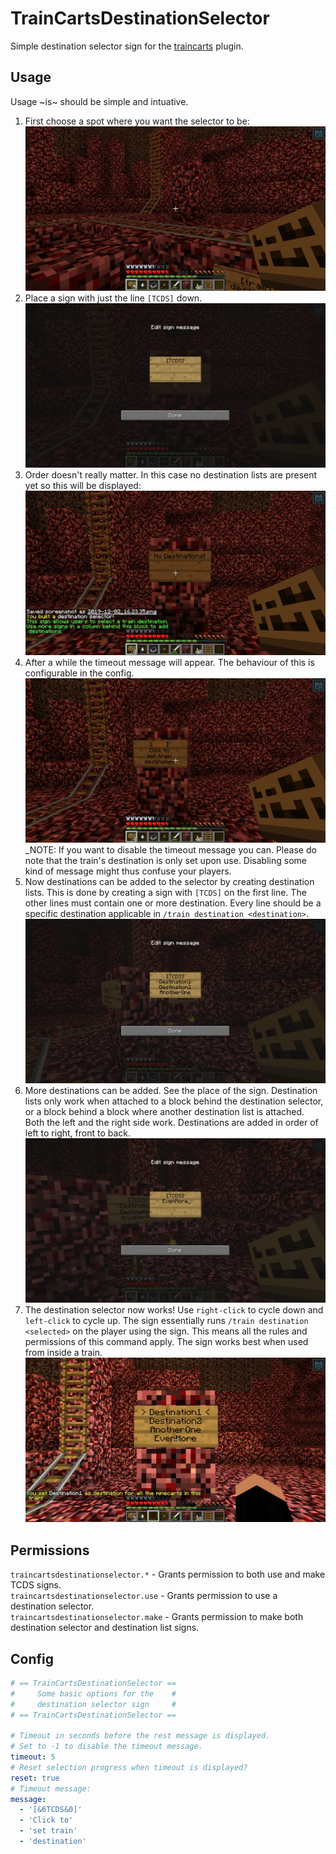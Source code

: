 # TrainCartsDestinationSelector
Simple destination selector sign for the [traincarts](https://www.spigotmc.org/resources/traincarts.39592/) plugin.

## Usage
Usage ~is~ should be simple and intuative.
1. First choose a spot where you want the selector to be:
   ![Find a Spot](https://raw.githubusercontent.com/7kasper/TrainCartsDestinationSelector/master/resources/01-spot.png)
2. Place a sign with just the line `[TCDS]` down.
   ![Place TCDS Sign](https://raw.githubusercontent.com/7kasper/TrainCartsDestinationSelector/master/resources/02-selector.png)
3. Order doesn't really matter. In this case no destination lists are present yet so this will be displayed:
   ![Selector Result](https://raw.githubusercontent.com/7kasper/TrainCartsDestinationSelector/master/resources/03-selectorresult.png)
4. After a while the timeout message will appear. The behaviour of this is configurable in the config.
   ![Selector Timeout](https://raw.githubusercontent.com/7kasper/TrainCartsDestinationSelector/master/resources/04-selectorthing.png)
   _NOTE: If you want to disable the timeout message you can. Please do note that the train's destination is only set upon use. Disabling some kind of message might thus confuse your players.
5. Now destinations can be added to the selector by creating destination lists.
   This is done by creating a sign with `[TCDS]` on the first line. The other lines must contain one or more destination. Every line should be a specific destination applicable in `/train destination <destination>`.
   ![Destination List](https://raw.githubusercontent.com/7kasper/TrainCartsDestinationSelector/master/resources/05-destonationlist.png)
6. More destinations can be added. See the place of the sign. Destination lists only work when attached to a block behind the destination selector, or a block behind a block where another destination list is attached. Both the left and the right side work. Destinations are added in order of left to right, front to back.
   ![More Destinations](https://raw.githubusercontent.com/7kasper/TrainCartsDestinationSelector/master/resources/06-moredestination.png)
7. The destination selector now works! Use `right-click` to cycle down and `left-click` to cycle up. The sign essentially runs `/train destination <selected>` on the player using the sign. This means all the rules and permissions of this command apply. The sign works best when used from inside a train.
   ![Profit](https://raw.githubusercontent.com/7kasper/TrainCartsDestinationSelector/master/resources/07-profit.png)
   
## Permissions
`traincartsdestinationselector.*` - Grants permission to both use and make TCDS signs.  
`traincartsdestinationselector.use` - Grants permission to use a destination selector.  
`traincartsdestinationselector.make` - Grants permission to make both destination selector and destination list signs.
   
## Config
```YAML
# == TrainCartsDestinationSelector ==
#     Some basic options for the    #
#     destination selector sign     #
# == TrainCartsDestinationSelector ==

# Timeout in seconds before the rest message is displayed.
# Set to -1 to disable the timeout message.
timeout: 5
# Reset selection progress when timeout is displayed?
reset: true
# Timeout message:
message:
  - '[&6TCDS&0]'
  - 'Click to'
  - 'set train'
  - 'destination'
```
